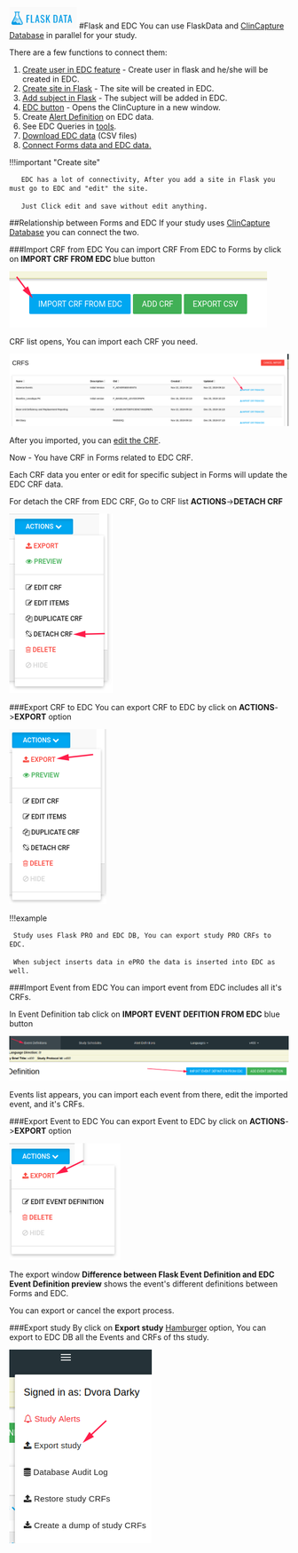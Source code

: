 <a href="https://www.flaskdata.io">![Screenshot](img/flaskdata_logo.PNG)</a>
#Flask and EDC
You can use FlaskData and [ClinCapture Database](./manage_studies.md#add-study) in parallel for your study.

There are a few functions to connect them:

1. [Create user in EDC feature](./manage_features.md#create-user-in-edc) - Create user in flask and he/she will be created in EDC.
2. [Create site in Flask](./manage_sites.md#add-a-new-site) - The site will be created in EDC.     
3. [Add subject in Flask](./manage_subjects.md#add-subject) - The subject will be added in EDC.
4. [EDC button](./study_dashboard.md#edc) - Opens the ClinCupture in a new window.
5. Create [Alert Definition](./manage_alerts_definitions.md#add-alerts-definition) on EDC data.
6. See EDC Queries in [tools](./tools.md).
7. [Download EDC data](./tools.md#download-study-data-csvs) (CSV files)
8. [Connect Forms data and EDC data.](flask_and_edc.md#relationship-between-forms-and-edc)
  
!!!important "Create site"
       
       EDC has a lot of connectivity, After you add a site in Flask you must go to EDC and "edit" the site.
        
       Just Click edit and save without edit anything.
        
##Relationship between Forms and EDC
If your study uses [ClinCapture Database](./manage_studies.md#add-study) you can connect the two.

###Import CRF from EDC
You can import CRF From EDC to Forms by click on **IMPORT CRF FROM EDC** blue button

![Screenshot](img/forms/forms_import_crf_from_edc.PNG)

CRF list opens, You can import each CRF you need.

![Screenshot](img/forms/import_crf_list.PNG)

After you imported, you can [edit the CRF](./manage_forms.md#edit-crf-item).

Now - You have CRF in Forms related to EDC CRF.

Each CRF data you enter or edit for specific subject in Forms will update the EDC CRF data.

For detach the CRF from EDC CRF, Go to CRF list **ACTIONS**->**DETACH CRF**

 ![Screenshot](img/forms/detach_crf.PNG)
 
###Export CRF to EDC
You can export CRF to EDC by click on **ACTIONS**->**EXPORT** option

 ![Screenshot](img/forms/export_crf.PNG)
 
!!!example
 
     Study uses Flask PRO and EDC DB, You can export study PRO CRFs to EDC.
     
     When subject inserts data in ePRO the data is inserted into EDC as well.
 

###Import Event from EDC
You can import event from EDC includes all it's CRFs.

In Event Definition tab click on **IMPORT EVENT DEFITION FROM EDC** blue button

![Screenshot](img/forms/import_event_from_edc.PNG)

Events list appears, you can import each event from there, edit the imported event, and it's CRFs.

###Export Event to EDC
You can export Event to EDC by click on **ACTIONS**->**EXPORT** option

![Screenshot](img/forms/export_event.PNG)

The export window **Difference between Flask Event Definition and EDC Event Definition preview** shows the event's different definitions between Forms and EDC.

You can export or cancel the export process.

###Export study
By click on **Export study** [Hamburger](./manage_forms.md#hamburger) option, You can export to EDC DB all the Events and CRFs of ths study.

![Screenshot](img/forms/export_study_to_edc.PNG)
